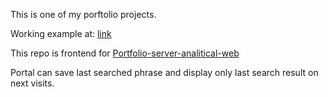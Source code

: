 This is one of my porftolio projects.

Working example at:
[link](http://server332386.nazwa.pl)

This repo is frontend for [Portfolio-server-analitical-web](https://github.com/TomeksGitRepo/Portfolio-server-analitical-web)

Portal can save last searched phrase and display only last search result on next visits.